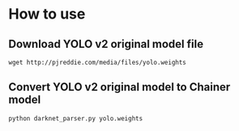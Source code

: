 # How to use

## Download YOLO v2 original model file

```
wget http://pjreddie.com/media/files/yolo.weights
```

## Convert YOLO v2 original model to Chainer model

```
python darknet_parser.py yolo.weights
```
